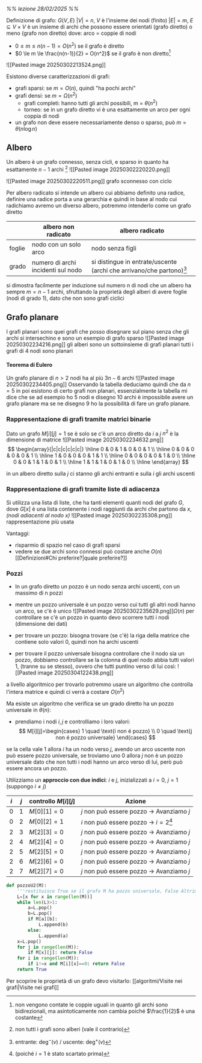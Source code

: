 *%% lezione 28/02/2025 %%*

Definizione di grafo: $G(V,E)$
$|V|=n, \ V$ è l'insieme dei nodi (finito)
$|E|= m, \ E \subseteq V \times V$ è un insieme di archi che possono essere orientati (grafo diretto) o meno (grafo non diretto) dove: arco = coppie  di nodi
- $0 \le m \le n(n-1) = O(n^2)$ se il grafo è diretto
- $0 \le m \le \frac{n(n-1)}{2} = O(n^2)$ se il grafo è non diretto[^1]
 
 ![[Pasted image 20250302213524.png]]

Esistono diverse caratterizzazioni di grafi: 
- grafi sparsi: se $m = O(n)$, quindi "ha pochi archi"
- grafi densi: se $m = \Omega(n^2)$
	- grafi completi: hanno tutti gli archi possibili, m = $\theta(n^2)$
	- torneo: se in un grafo diretto vi è una esattamente un arco per ogni coppia di nodi
- un grafo non deve essere necessariamente denso o sparso, può $m =\theta(n\log n)$


[^1]: non vengono contate le coppie uguali in quanto gli archi sono bidirezionali, ma asintoticamente non cambia poiché $\frac{1}{2}$ è una costante

## Albero
Un albero è un grafo connesso, senza cicli, e sparso in quanto ha esattamente $n-1$ archi [^2]
![[Pasted image 20250302220220.png]]

[^2]: non tutti i grafi sono alberi (vale il contrario)

![[Pasted image 20250302220511.png]] grafo sconnesso con ciclo

Per albero radicato si intende un albero cui abbiamo definito una radice, definire una radice porta a una gerarchia e quindi in base al nodo cui radichiamo avremo un diverso albero, potremmo intenderlo come un grafo diretto

|        | albero non radicato                | albero radicato                                                      |
| ------ | ---------------------------------- | -------------------------------------------------------------------- |
| foglie | nodo con un solo arco              | nodo senza figli                                                     |
| grado  | numero di archi incidenti sul nodo | si distingue in entrate/uscente (archi che arrivano/che partono)[^3] |


[^3]: $\text{entrante: deg}^-(v) \ / \ \text{uscente: deg}^+(v)$

si dimostra facilmente per induzione sul numero n di nodi che un albero ha sempre $m = n-1$ archi, sfruttando la proprietà degli alberi di avere foglie (nodi di grado 1), dato che non sono grafi ciclici

## Grafo planare
I grafi planari sono quei grafi che posso disegnare sul piano senza che gli archi si intersechino e sono un esempio di grafo sparso
![[Pasted image 20250302234216.png]]
gli alberi sono un sottoinsieme di grafi planari
tutti i grafi di 4 nodi sono planari

#### Teorema di Eulero
Un grafo planare di $n > 2$ nodi ha al più $3n-6$ archi
![[Pasted image 20250302234405.png]]
Osservando la tabella deduciamo quindi che da $n=5$ in poi esistono di certo grafi non planari, essenzialmente la tabella mi dice che se ad esempio ho 5 nodi e disegno 10 archi è impossibile avere un grafo planare ma se ne disegno 9 ho la possibilità di fare un grafo planare.

### Rappresentazione di grafi tramite matrici binarie
Dato un grafo $M[i][j] = 1$ se è solo se c'è un arco diretto da $i$ a $j$
$n^2$ è la dimensione di matrice
![[Pasted image 20250302234632.png]] 
$$
\begin{array}{|c|c|c|c|c|c|}
\hline 0 & 0 & 1 & 0 & 0 & 1 \\
\hline 0 & 0 & 0 & 0 & 0 & 1  \\
\hline 1 & 0 & 0 & 0 & 1 & 1  \\
\hline 0 & 0 & 0 & 0 & 1 & 0   \\
\hline 0 & 0 & 1 & 1 & 0 & 1 \\
\hline 1 & 1 & 1 & 0 & 1 & 0 \\
\hline
\end{array}
$$

in un albero diretto sulla $j$ ci stanno gli archi entranti e sulla $i$ gli archi uscenti
### Rappresentazione di grafi tramite liste di adiacenza
Si utilizza una lista di liste, che ha tanti elementi quanti nodi del grafo $G$, dove $G[x]$ è una lista contenente i nodi raggiunti da archi che partono da $x$, *(nodi adiacenti al nodo $x$)*
![[Pasted image 20250302235308.png]] rappresentazione più usata

Vantaggi:
- risparmio di spazio nel caso di grafi sparsi
- vedere se due archi sono connessi può costare anche $O(n)$
[[Definizioni#Chi preferire?|quale preferire?]]
### Pozzi
- In un grafo diretto un pozzo è un nodo senza archi uscenti, con un massimo di n pozzi
- mentre un pozzo universale è un pozzo verso cui tutti gli altri nodi hanno un arco, se c'è è unico
![[Pasted image 20250302235629.png]]$\Omega(n)$ per controllare se c'è un pozzo in quanto devo scorrere tutti i nodi (dimensione dei dati)

- per trovare un pozzo: 
	bisogna trovare (se c'è) la riga della matrice che contiene solo valori 0, quindi non ha archi uscenti
- per trovare il pozzo universale
	bisogna controllare che il nodo sia un pozzo,
	dobbiamo controllare se la colonna di quel nodo abbia tutti valori 1, (tranne su se stesso), ovvero che tutti puntino verso di lui
	 così: ![[Pasted image 20250304122438.png]]

a livello algoritmico per trovarlo potremmo usare un algoritmo che controlla l'intera matrice e quindi ci verrà a costare $O(n^2)$

Ma esiste un algoritmo che verifica se un grado diretto ha un pozzo universale in $\theta(n)$:
- prendiamo i nodi $i,j$ e controlliamo i loro valori:
$$
M[i][j]=\begin{cases}
1 \quad \text{i non é pozzo} \\
0 \quad \text{j non é pozzo universale}
\end{cases}
$$

se la cella vale $1$ allora $i$ ha un nodo verso $j$, avendo un arco uscente non può essere pozzo universale, se troviamo uno $0$ allora $j$ non è un pozzo universale dato che non tutti i nodi hanno un arco verso di lui, però può essere ancora un pozzo.

Utilizziamo un **approccio con due indici**: $i$ e $j$, inizializzati a $i = 0$, $j = 1$ (suppongo $i\ne j$)

| $i$ | $j$ | controllo $M[i][j]$ | Azione                                   |
| --- | --- | ------------------- | ---------------------------------------- |
| 0   | 1   | $M[0][1] = 0$       | $j$ non può essere pozzo → Avanziamo $j$ |
| 0   | 2   | $M[0][2] = 1$       | $i$ non può essere pozzo → $i = 2$[^4]   |
| 2   | 3   | $M[2][3] = 0$       | $j$ non può essere pozzo → Avanziamo $j$ |
| 2   | 4   | $M[2][4] = 0$       | $j$ non può essere pozzo → Avanziamo $j$ |
| 2   | 5   | $M[2][5] = 0$       | $j$ non può essere pozzo → Avanziamo $j$ |
| 2   | 6   | $M[2][6] = 0$       | $j$ non può essere pozzo → Avanziamo $j$ |
| 2   | 7   | $M[2][7] = 0$       | $j$ non può essere pozzo → Avanziamo $j$ |
```python
def pozzoU2(M):
    '''restituisce True se il grafo M ha pozzo universale, False Altrimenti'''
    L=[x for x in range(len(M))]
    while len(L)>1:
        a=L.pop()
        b=L.pop()
        if M[a][b]:
            L.append(b)
        else:
            L.append(a)
    x=L.pop()
    for j in range(len(M)):
        if M[x][j]: return False
    for i in range(len(M)):
        if i!=x and M[i][x]==0: return False
    return True
```

[^4]: (poiché $i=1$ è stato scartato prima)

Per scoprire le proprietà di un grafo devo visitarlo: [[algoritmi/Visite nei grafi|Visite nei grafi]]
